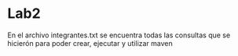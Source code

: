 # Lab2
En el archivo integrantes.txt se encuentra todas las consultas que se hicierón para poder crear, ejecutar y utilizar maven 

